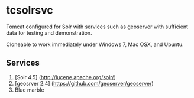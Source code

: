 tcsolrsvc
=========

Tomcat configured for Solr with services such as geoserver with sufficient data for testing and demonstration.

Cloneable to work immediately under Windows 7, Mac OSX, and Ubuntu.

Services
--------

1. [Solr 4.5] (http://lucene.apache.org/solr/)
2. [geosrver 2.4] (https://github.com/geoserver/geoserver)
 1. Blue marble

